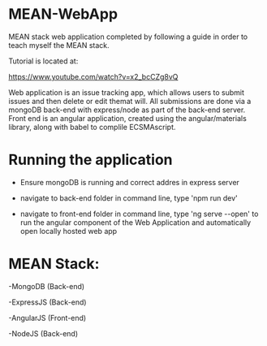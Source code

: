 # MEAN-WebApp
MEAN stack web application completed by following a guide in order to teach myself the MEAN stack.

Tutorial is located at:

https://www.youtube.com/watch?v=x2_bcCZg8vQ

Web application is an issue tracking app, which allows users to submit issues and then delete or edit themat will. All submissions are done via a mongoDB back-end with express/node as part of the back-end server. Front end is an angular application, created using the angular/materials library, along with babel to complile ECSMAscript.

# Running the application

- Ensure mongoDB is running and correct addres in express server

- navigate to back-end folder in command line, type 'npm run dev' 

- navigate to front-end folder in command line, type 'ng serve --open' to run the angular component of the Web Application and automatically open locally hosted web app

# MEAN Stack:

-MongoDB (Back-end)

-ExpressJS (Back-end)

-AngularJS (Front-end)

-NodeJS (Back-end)
